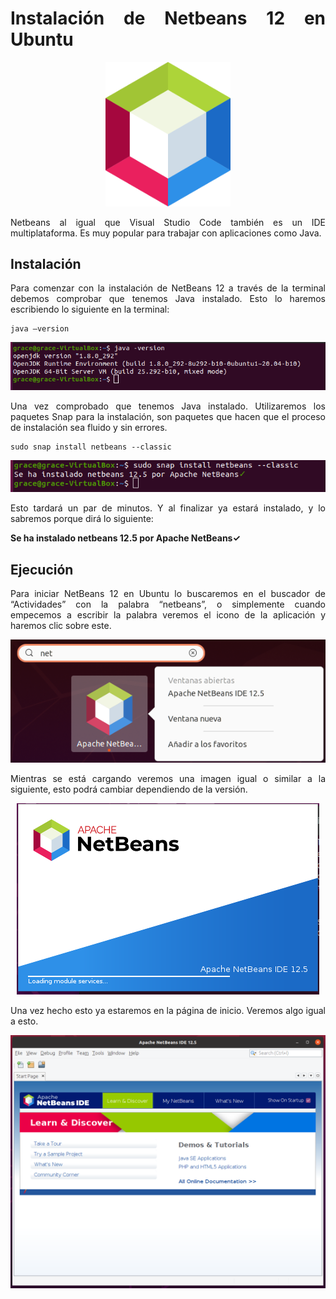 <div align="justify">

# Instalación de Netbeans 12 en Ubuntu

<div align="center">
  <img src="../images/logos/netbeans12-logo.png" width="200px">
</div>
 
Netbeans al igual que Visual Studio Code también es un IDE multiplataforma. Es muy popular para trabajar con aplicaciones como Java.
## Instalación
Para comenzar con la instalación de NetBeans 12 a través de la terminal debemos comprobar que tenemos Java instalado. Esto lo haremos escribiendo lo siguiente en la terminal:
```
java –version
```
<div align="center">
  <img src="../images/screenshots/1.png">
</div>
 
Una vez comprobado que tenemos Java instalado. Utilizaremos los paquetes Snap para la instalación, son paquetes que hacen que el proceso de instalación sea fluido y sin errores.
```
sudo snap install netbeans --classic
```

<div align="center">
  <img src="../images/screenshots/netbeans122.png">
</div>
 
Esto tardará un par de minutos. Y al finalizar ya estará instalado, y lo sabremos porque dirá lo siguiente:

**Se ha instalado netbeans 12.5 por Apache NetBeans✓**

## Ejecución
Para iniciar NetBeans 12 en Ubuntu lo buscaremos en el buscador de “Actividades” con la palabra “netbeans”, o simplemente cuando empecemos a escribir la palabra veremos el icono de la aplicación y haremos clic sobre este.

<div align="center">
  <img src="../images/screenshots/netbeans123.png">
</div>
 
Mientras se está cargando veremos una imagen igual o similar a la siguiente, esto podrá cambiar dependiendo de la versión.

<div align="center">
  <img src="../images/screenshots/netbeans124.png">
</div>

Una vez hecho esto ya estaremos en la página de inicio. Veremos algo igual a esto.

<div align="center">
  <img src="../images/screenshots/netbeans125.png">
</div>

</div>  